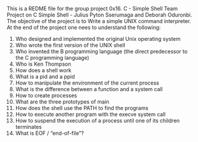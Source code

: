 This is a REDME file for the group project 0x16. C - Simple Shell
Team Project on C Simple Shell - Julius Pyton Sserumaga and Deborah Oduronbi.
The objective of the project is to Write a simple UNIX command interpreter.
At the end of the project one nees to understand the following:
1. Who designed and implemented the original Unix operating system
2. Who wrote the first version of the UNIX shell
3. Who invented the B programming language (the direct predecessor to the C programming language)
4. Who is Ken Thompson
5. How does a shell work
6. What is a pid and a ppid
7. How to manipulate the environment of the current process
8. What is the difference between a function and a system call
9. How to create processes
10. What are the three prototypes of main
11. How does the shell use the PATH to find the programs
12. How to execute another program with the execve system call
13. How to suspend the execution of a process until one of its children terminates
14. What is EOF / “end-of-file”?
